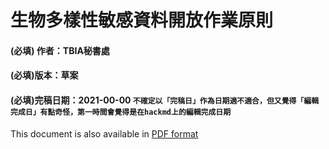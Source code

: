 # 生物多樣性敏感資料開放作業原則
#### (必填) 作者：TBIA秘書處
#### (必填)版本：草案
#### (必填)完稿日期：2021-00-00  `不確定以「完稿日」作為日期適不適合，但又覺得「編輯完成日」有點奇怪，第一時間會覺得是在hackmd上的編輯完成日期`

This document is also available in [PDF format](https://tbiadata.tw/assets/pdf/3_%E7%94%9F%E7%89%A9%E5%A4%9A%E6%A8%A3%E6%80%A7%E6%95%8F%E6%84%9F%E8%B3%87%E6%96%99%E9%96%8B%E6%94%BE%E4%BD%9C%E6%A5%AD%E5%8E%9F%E5%89%87%EF%BC%88%E8%8D%89%E6%A1%88%EF%BC%89.pdf)

